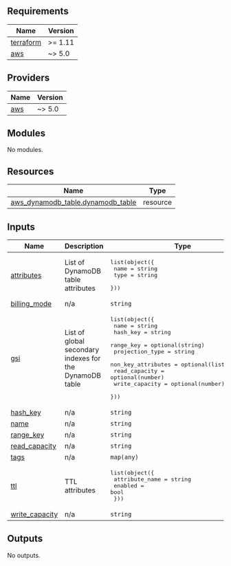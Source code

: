 <!-- BEGIN_TF_DOCS -->
## Requirements

| Name | Version |
|------|---------|
| <a name="requirement_terraform"></a> [terraform](#requirement\_terraform) | >= 1.11 |
| <a name="requirement_aws"></a> [aws](#requirement\_aws) | ~> 5.0 |

## Providers

| Name | Version |
|------|---------|
| <a name="provider_aws"></a> [aws](#provider\_aws) | ~> 5.0 |

## Modules

No modules.

## Resources

| Name | Type |
|------|------|
| [aws_dynamodb_table.dynamodb_table](https://registry.terraform.io/providers/hashicorp/aws/latest/docs/resources/dynamodb_table) | resource |

## Inputs

| Name | Description | Type | Default | Required |
|------|-------------|------|---------|:--------:|
| <a name="input_attributes"></a> [attributes](#input\_attributes) | List of DynamoDB table attributes | <pre>list(object({<br/>    name = string<br/>    type = string<br/>  }))</pre> | n/a | yes |
| <a name="input_billing_mode"></a> [billing\_mode](#input\_billing\_mode) | n/a | `string` | n/a | yes |
| <a name="input_gsi"></a> [gsi](#input\_gsi) | List of global secondary indexes for the DynamoDB table | <pre>list(object({<br/>    name               = string<br/>    hash_key           = string<br/>    range_key          = optional(string)<br/>    projection_type    = string<br/>    non_key_attributes = optional(list(string))<br/>    read_capacity      = optional(number)<br/>    write_capacity     = optional(number)<br/>  }))</pre> | n/a | yes |
| <a name="input_hash_key"></a> [hash\_key](#input\_hash\_key) | n/a | `string` | n/a | yes |
| <a name="input_name"></a> [name](#input\_name) | n/a | `string` | n/a | yes |
| <a name="input_range_key"></a> [range\_key](#input\_range\_key) | n/a | `string` | n/a | yes |
| <a name="input_read_capacity"></a> [read\_capacity](#input\_read\_capacity) | n/a | `string` | n/a | yes |
| <a name="input_tags"></a> [tags](#input\_tags) | n/a | `map(any)` | n/a | yes |
| <a name="input_ttl"></a> [ttl](#input\_ttl) | TTL attributes | <pre>list(object({<br/>    attribute_name = string<br/>    enabled        = bool<br/>  }))</pre> | n/a | yes |
| <a name="input_write_capacity"></a> [write\_capacity](#input\_write\_capacity) | n/a | `string` | n/a | yes |

## Outputs

No outputs.
<!-- END_TF_DOCS -->
